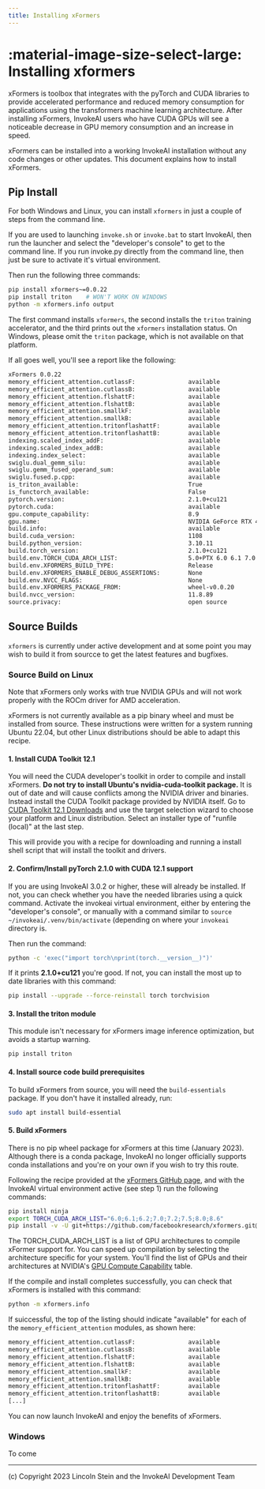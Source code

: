 ```yaml
---
title: Installing xFormers
---
```


# :material-image-size-select-large: Installing xformers

xFormers is toolbox that integrates with the pyTorch and CUDA
libraries to provide accelerated performance and reduced memory
consumption for applications using the transformers machine learning
architecture. After installing xFormers, InvokeAI users who have
CUDA GPUs will see a noticeable decrease in GPU memory consumption and
an increase in speed.

xFormers can be installed into a working InvokeAI installation without
any code changes or other updates. This document explains how to
install xFormers.

## Pip Install

For both Windows and Linux, you can install `xformers` in just a
couple of steps from the command line.

If you are used to launching `invoke.sh` or `invoke.bat` to start
InvokeAI, then run the launcher and select the "developer's console"
to get to the command line. If you run invoke.py directly from the
command line, then just be sure to activate it's virtual environment.

Then run the following three commands:

```sh
pip install xformers~=0.0.22
pip install triton    # WON'T WORK ON WINDOWS
python -m xformers.info output
```

The first command installs `xformers`, the second installs the
`triton` training accelerator, and the third prints out the `xformers`
installation status. On Windows, please omit the `triton` package,
which is not available on that platform.

If all goes well, you'll see a report like the
following:

```sh
xFormers 0.0.22
memory_efficient_attention.cutlassF:               available
memory_efficient_attention.cutlassB:               available
memory_efficient_attention.flshattF:               available
memory_efficient_attention.flshattB:               available
memory_efficient_attention.smallkF:                available
memory_efficient_attention.smallkB:                available
memory_efficient_attention.tritonflashattF:        available
memory_efficient_attention.tritonflashattB:        available
indexing.scaled_index_addF:                        available
indexing.scaled_index_addB:                        available
indexing.index_select:                             available
swiglu.dual_gemm_silu:                             available
swiglu.gemm_fused_operand_sum:                     available
swiglu.fused.p.cpp:                                available
is_triton_available:                               True
is_functorch_available:                            False
pytorch.version:                                   2.1.0+cu121
pytorch.cuda:                                      available
gpu.compute_capability:                            8.9
gpu.name:                                          NVIDIA GeForce RTX 4070
build.info:                                        available
build.cuda_version:                                1108
build.python_version:                              3.10.11
build.torch_version:                               2.1.0+cu121
build.env.TORCH_CUDA_ARCH_LIST:                    5.0+PTX 6.0 6.1 7.0 7.5 8.0 8.6
build.env.XFORMERS_BUILD_TYPE:                     Release
build.env.XFORMERS_ENABLE_DEBUG_ASSERTIONS:        None
build.env.NVCC_FLAGS:                              None
build.env.XFORMERS_PACKAGE_FROM:                   wheel-v0.0.20
build.nvcc_version:                                11.8.89
source.privacy:                                    open source
```

## Source Builds

`xformers` is currently under active development and at some point you
may wish to build it from sourcce to get the latest features and
bugfixes.

### Source Build on Linux

Note that xFormers only works with true NVIDIA GPUs and will not work
properly with the ROCm driver for AMD acceleration.

xFormers is not currently available as a pip binary wheel and must be
installed from source. These instructions were written for a system
running Ubuntu 22.04, but other Linux distributions should be able to
adapt this recipe.

#### 1. Install CUDA Toolkit 12.1

You will need the CUDA developer's toolkit in order to compile and
install xFormers. **Do not try to install Ubuntu's nvidia-cuda-toolkit
package.** It is out of date and will cause conflicts among the NVIDIA
driver and binaries. Instead install the CUDA Toolkit package provided
by NVIDIA itself. Go to [CUDA Toolkit 12.1
Downloads](https://developer.nvidia.com/cuda-12-1-0-download-archive)
and use the target selection wizard to choose your platform and Linux
distribution. Select an installer type of "runfile (local)" at the
last step.

This will provide you with a recipe for downloading and running a
install shell script that will install the toolkit and drivers.

#### 2. Confirm/Install pyTorch 2.1.0 with CUDA 12.1 support

If you are using InvokeAI 3.0.2 or higher, these will already be
installed. If not, you can check whether you have the needed libraries
using a quick command. Activate the invokeai virtual environment,
either by entering the "developer's console", or manually with a
command similar to `source ~/invokeai/.venv/bin/activate` (depending
on where your `invokeai` directory is.

Then run the command:

```sh
python -c 'exec("import torch\nprint(torch.__version__)")'
```

If it prints __2.1.0+cu121__ you're good. If not, you can install the
most up to date libraries with this command:

```sh
pip install --upgrade --force-reinstall torch torchvision
```

#### 3. Install the triton module

This module isn't necessary for xFormers image inference optimization,
but avoids a startup warning.

```sh
pip install triton
```

#### 4. Install source code build prerequisites

To build xFormers from source, you will need the `build-essentials`
package. If you don't have it installed already, run:

```sh
sudo apt install build-essential
```

#### 5. Build xFormers

There is no pip wheel package for xFormers at this time (January
2023). Although there is a conda package, InvokeAI no longer
officially supports conda installations and you're on your own if you
wish to try this route.

Following the recipe provided at the [xFormers GitHub
page](https://github.com/facebookresearch/xformers), and with the
InvokeAI virtual environment active (see step 1) run the following
commands:

```sh
pip install ninja
export TORCH_CUDA_ARCH_LIST="6.0;6.1;6.2;7.0;7.2;7.5;8.0;8.6"
pip install -v -U git+https://github.com/facebookresearch/xformers.git@main#egg=xformers
```

The TORCH_CUDA_ARCH_LIST is a list of GPU architectures to compile
xFormer support for. You can speed up compilation by selecting
the architecture specific for your system. You'll find the list of
GPUs and their architectures at NVIDIA's [GPU Compute
Capability](https://developer.nvidia.com/cuda-gpus) table.

If the compile and install completes successfully, you can check that
xFormers is installed with this command:

```sh
python -m xformers.info
```

If suiccessful, the top of the listing should indicate "available" for
each of the `memory_efficient_attention` modules, as shown here:

```sh
memory_efficient_attention.cutlassF:               available
memory_efficient_attention.cutlassB:               available
memory_efficient_attention.flshattF:               available
memory_efficient_attention.flshattB:               available
memory_efficient_attention.smallkF:                available
memory_efficient_attention.smallkB:                available
memory_efficient_attention.tritonflashattF:        available
memory_efficient_attention.tritonflashattB:        available
[...]
```

You can now launch InvokeAI and enjoy the benefits of xFormers.

### Windows

To come


---
(c) Copyright 2023 Lincoln Stein and the InvokeAI Development Team
